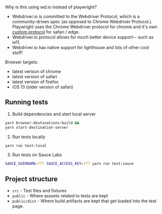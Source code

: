 Why is this using wd.io instead of playwright?
- Webdriver.io is committed to the Webdriver Protocol, which is a community-driven spec (as opposed to Chrome Webdriver Protocol.). Playwright uses the Chrome Webdriver protocol for chrome and it's own [custom protocol](https://github.com/microsoft/playwright/issues/4862) for safari / edge.
- Webdriver.io protocol allows for much better device support-- such as ie11.
- Webdriver.io has native support for lighthouse and lots of other cool stuff!



Browser targets:

- latest verison of chrome
- latest version of safari
- latest version of firefox
- iOS 13 (older version of safari)

## Running tests

1. Build dependencies and start local server

```sh
yarn browser-destinations:build &&
yarn start-destination-server
```

2. Run tests locally

```sh
yarn run test:local
```

3. Run tests on Sauce Labs

```sh
SAUCE_USERNAME=??? SAUCE_ACCESS_KEY=??? yarn run test:sauce
```


## Project structure
- `src` - Test files and fixtures
- `public` - Where asssets related to tests are kept
- `public/dist` - Where build artifacts are kept that get loaded into the test page.
